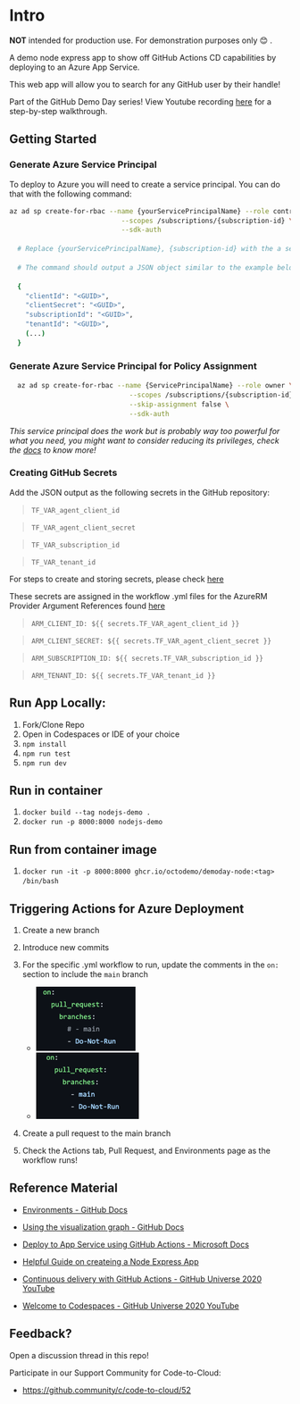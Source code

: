 # Intro

**NOT** intended for production use. For demonstration purposes only 😊 .

A demo node express app to show off GitHub Actions CD capabilities by deploying to an Azure App Service.

This web app will allow you to search for any GitHub user by their handle!

Part of the GitHub Demo Day series! View Youtube recording [here](https://www.youtube.com/watch?v=pfnGHNYQcg0&ab_channel=GitHub) for a step-by-step walkthrough.

## Getting Started

### Generate Azure Service Principal
To deploy to Azure you will need to create a service principal. You can do that with the following command:

```sh
az ad sp create-for-rbac --name {yourServicePrincipalName} --role contributor \
                            --scopes /subscriptions/{subscription-id} \
                            --sdk-auth

  # Replace {yourServicePrincipalName}, {subscription-id} with the a service principal name and subscription id.

  # The command should output a JSON object similar to the example below

  {
    "clientId": "<GUID>",
    "clientSecret": "<GUID>",
    "subscriptionId": "<GUID>",
    "tenantId": "<GUID>",
    (...)
  }
```

### Generate Azure Service Principal for Policy Assignment

```sh
  az ad sp create-for-rbac --name {ServicePrincipalName} --role owner \
                              --scopes /subscriptions/{subscription-id} \
                              --skip-assignment false \
                              --sdk-auth
 ```

 *This service principal does the work but is probably way too powerful for what you need, you might want to consider reducing its privileges, check the [docs](https://docs.microsoft.com/en-us/cli/azure/create-an-azure-service-principal-azure-cli?view=azure-cli-latest) to know more!*
  
### Creating GitHub Secrets
Add the JSON output as the following secrets in the GitHub repository:

> `TF_VAR_agent_client_id` 

> `TF_VAR_agent_client_secret` 

> `TF_VAR_subscription_id` 

> `TF_VAR_tenant_id` 

For steps to create and storing secrets, please check [here](https://docs.github.com/en/actions/configuring-and-managing-workflows/creating-and-storing-encrypted-secrets)

These secrets are assigned in the workflow .yml files for the AzureRM Provider Argument References found [here](https://registry.terraform.io/providers/hashicorp/azurerm/latest/docs#argument-reference)

> `ARM_CLIENT_ID: ${{ secrets.TF_VAR_agent_client_id }}`

> `ARM_CLIENT_SECRET: ${{ secrets.TF_VAR_agent_client_secret }}`

> `ARM_SUBSCRIPTION_ID: ${{ secrets.TF_VAR_subscription_id }}`

> `ARM_TENANT_ID: ${{ secrets.TF_VAR_tenant_id }}`

## Run App Locally:

1. Fork/Clone Repo
2. Open in Codespaces or IDE of your choice
3. `npm install`
4. `npm run test`
5. `npm run dev`

## Run in container

1. `docker build --tag nodejs-demo .`
2. `docker run -p 8000:8000 nodejs-demo`

## Run from container image
1. `docker run -it -p 8000:8000 ghcr.io/octodemo/demoday-node:<tag> /bin/bash`

## Triggering Actions for Azure Deployment

1. Create a new branch
2. Introduce new commits
3. For the specific .yml workflow to run, update the comments in the `on:` section to include the `main` branch

   - ![main-branch](.github/img/workflow_on_main.png)
   - ![main-branch-comment](.github/img/workflow_on_main_included.png)

4. Create a pull request to the main branch
5. Check the Actions tab, Pull Request, and Environments page as the workflow runs!

## Reference Material

- [Environments - GitHub Docs](https://docs.github.com/en/free-pro-team@latest/actions/reference/environments)

- [Using the visualization graph - GitHub Docs](https://docs.github.com/en/free-pro-team@latest/actions/managing-workflow-runs/using-the-visualization-graph)

- [Deploy to App Service using GitHub Actions - Microsoft Docs](https://docs.microsoft.com/en-us/azure/app-service/deploy-github-actions?tabs=applevel)

- [Helpful Guide on createing a Node Express App](https://auth0.com/blog/create-a-simple-and-stylish-node-express-app/)

- [Continuous delivery with GitHub Actions - GitHub Universe 2020 YouTube](https://www.youtube.com/watch?v=36hY0-O4STg&t=10s&ab_channel=GitHub)

- [Welcome to Codespaces - GitHub Universe 2020 YouTube](https://www.youtube.com/watch?v=j5VQ8OlwbqI&ab_channel=GitHub)

## Feedback?

Open a discussion thread in this repo!

Participate in our Support Community for Code-to-Cloud:

- https://github.community/c/code-to-cloud/52
